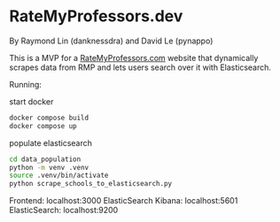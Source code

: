 # RateMyProfessors.dev

By Raymond Lin (danknessdra) and David Le (pynappo)

This is a MVP for a [RateMyProfessors.com](https://ratemyprofessors.com) website that dynamically scrapes data from RMP and lets users search over it with Elasticsearch.

Running:

start docker
```bash
docker compose build
docker compose up
```

populate elasticsearch
```bash
cd data_population
python -m venv .venv
source .venv/bin/activate
python scrape_schools_to_elasticsearch.py
```

Frontend: localhost:3000
ElasticSearch Kibana: localhost:5601
ElasticSearch: localhost:9200
